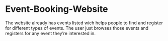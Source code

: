 # Event-Booking-Website
The website already has events listed wich helps people to find and register for different types of events. The user just browses those events and registers for any event they’re interested in.
